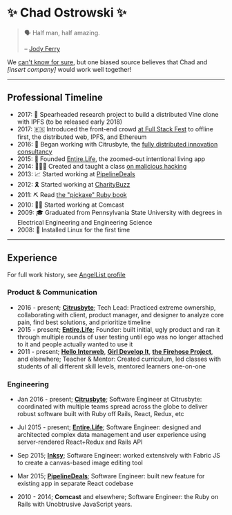 ✨ Chad Ostrowski ✨
====================

> 🗣  Half man, half amazing.
> 
>  – [Jody Ferry][1]

We [can't know for sure][2], but one biased source believes that Chad and _[insert company]_ would work well together!

----------------------------------------------------------------------


Professional Timeline
---------------------

- 2017: 📲 Spearheaded research project to build a distributed Vine clone with IPFS (to be released early 2018)
- 2017: 🇪🇸 Introduced the front-end crowd [at Full Stack Fest][3] to offline first, the distributed web, IPFS, and Ethereum
- 2016: 🍋 Began working with Citrusbyte, the [fully distributed innovation consultancy][4]
- 2015: 🌱 Founded [Entire.Life][5], the zoomed-out intentional living app
- 2014: 👩🏽‍💻 Created and taught a class [on malicious hacking][6]
- 2013: 📈 Started working at [PipelineDeals][7]
- 2012: 🎗 Started working at [CharityBuzz][8]
- 2011: ⛏ Read [the "pickaxe" Ruby book][9]
- 2010: 🕴🏽 Started working at Comcast
- 2009: 🎓 Graduated from Pennsylvania State University with degrees in Electrical Engineering and Engineering Science
- 2008: 💁 Installed Linux for the first time

----------------------------------------------------------------------


Experience
----------

For full work history, see [AngelList profile][1]

### Product & Communication

- 2016 - present; **[Citrusbyte][4]**; Tech Lead: Practiced extreme ownership, collaborating with client, product manager, and designer to analyze core pain, find best solutions, and prioritize timeline
- 2015 - present; **[Entire.Life][5]**; Founder: built initial, ugly product and ran it through multiple rounds of user testing until ego was no longer attached to it and people actually wanted to use it
- 2011 - present; **[Hello Interweb][10]**, **[Girl Develop It][11]**, **[the Firehose Project][12]**, and elsewhere; Teacher & Mentor:  Created curriculum, led classes with students of all different skill levels, mentored learners one-on-one

### Engineering

- Jan 2016 - present; **[Citrusbyte][4]**; Software Engineer at Citrusbyte: coordinated with multiple teams spread across the globe to deliver robust software built with Ruby off Rails, React, Redux, etc
- Jul 2015 - present; **[Entire.Life][5]**; Software Engineer: designed and architected complex data management and user experience using server-rendered React+Redux and Rails API
- Sep 2015; **[Inksy][13]**; Software Engineer: worked extensively with Fabric JS to create a canvas-based image editing tool
- Mar 2015; **[PipelineDeals][7]**; Software Engineer: built new feature for existing app in separate React codebase
- 2010 - 2014; **Comcast** and elsewhere; Software Engineer: the Ruby on Rails with Unobtrusive JavaScript years.


  [1]: https://angel.co/chadoh
  [2]: http://www.smbc-comics.com/comic/a-job
  [3]: https://www.youtube.com/watch?v=FXhPBiv4Roo
  [4]: https://blog.citrusbyte.com/you-should-hire-chad-ostrowski-for-real-b0dab479ae5a
  [5]: https://entire.life
  [6]: http://chadoh.github.io/badhax/
  [7]: https://www.pipelinedeals.com/
  [8]: https://www.charitybuzz.com/
  [9]: https://pragprog.com/book/ruby/programming-ruby
  [10]: https://github.com/chadoh/hellointerweb
  [11]: https://www.meetup.com/Girl-Develop-It-Philadelphia/events/236774191/
  [12]: http://thefirehoseproject.com/
  [13]: https://angel.co/inksy
